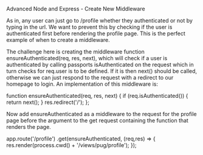 Advanced Node and Express - Create New Middleware

As in, any user can just go to /profile whether they authenticated or not by typing in the url. We want to prevent this by checking if the user is authenticated first before rendering the profile page. This is the perfect example of when to create a middleware.

The challenge here is creating the middleware function ensureAuthenticated(req, res, next), which will check if a user is authenticated by calling passports isAuthenticated on the request which in turn checks for req.user is to be defined. If it is then next() should be called, otherwise we can just respond to the request with a redirect to our homepage to login. An implementation of this middleware is:

function ensureAuthenticated(req, res, next) {
  if (req.isAuthenticated()) {
      return next();
  }
  res.redirect('/');
};

Now add ensureAuthenticated as a middleware to the request for the profile page before the argument to the get request containing the function that renders the page.

app.route('/profile')
  .get(ensureAuthenticated, (req,res) => {
       res.render(process.cwd() + '/views/pug/profile');
  });
